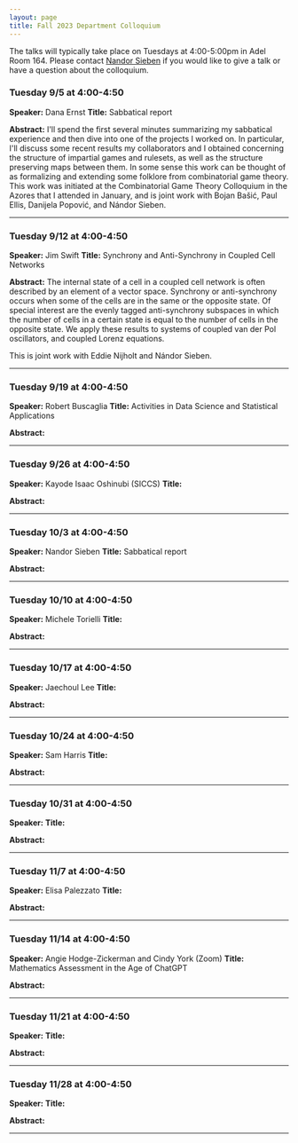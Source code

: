 ```yaml
---
layout: page
title: Fall 2023 Department Colloquium
---
```


The talks will typically take place on Tuesdays at 4:00-5:00pm in Adel Room 164. Please contact <a href="mailto:nandor.sieben@nau.edu">Nandor Sieben</a> if you would like to give a talk or have a question about the colloquium.

### Tuesday 9/5 at 4:00-4:50
**Speaker:** Dana Ernst
**Title:** Sabbatical report

**Abstract:** 
I'll spend the first several minutes summarizing my sabbatical experience and then dive into one of the projects I worked on. In particular, I'll discuss some recent results my collaborators and I obtained concerning the structure of impartial games and rulesets, as well as the structure preserving maps between them. In some sense this work can be thought of as formalizing and extending some folklore from combinatorial game theory. This work was initiated at the Combinatorial Game Theory Colloquium in the Azores that I attended in January, and is joint work with Bojan Bašić, Paul Ellis, Danijela Popović, and Nándor Sieben.

<hr>

### Tuesday 9/12 at 4:00-4:50
**Speaker:** Jim Swift
**Title:** Synchrony and Anti-Synchrony in Coupled Cell Networks

**Abstract:** 
The internal state of a cell in a coupled cell network is often described by an element of a vector space. Synchrony or anti-synchrony occurs when some of the cells are in the same or the opposite state. Of special interest are the evenly tagged anti-synchrony subspaces in which the number of cells in a certain state is equal to the number of cells in the opposite state.
We apply these results to systems of coupled van der Pol oscillators, and coupled Lorenz equations.

This is joint work with Eddie Nijholt and Nándor Sieben.
<hr>

### Tuesday 9/19 at 4:00-4:50
**Speaker:** Robert Buscaglia
**Title:** Activities in Data Science and Statistical Applications

**Abstract:** 

<hr>

### Tuesday 9/26 at 4:00-4:50
**Speaker:** Kayode Isaac Oshinubi (SICCS)
**Title:** 

**Abstract:** 


<hr>

### Tuesday 10/3 at 4:00-4:50
**Speaker:** Nandor Sieben
**Title:** Sabbatical report

**Abstract:** 

<hr>

### Tuesday 10/10 at 4:00-4:50
**Speaker:** Michele Torielli
**Title:** 

**Abstract:** 

<hr>

### Tuesday 10/17 at 4:00-4:50
**Speaker:** Jaechoul Lee
**Title:** 

**Abstract:** 

<hr>

### Tuesday 10/24 at 4:00-4:50
**Speaker:** Sam Harris
**Title:** 

**Abstract:** 

<hr>

### Tuesday 10/31 at 4:00-4:50
**Speaker:** 
**Title:** 

**Abstract:** 

<hr>

### Tuesday 11/7 at 4:00-4:50
**Speaker:** Elisa Palezzato 
**Title:** 

**Abstract:** 

<hr>

### Tuesday 11/14 at 4:00-4:50
**Speaker:** Angie Hodge-Zickerman and Cindy York (Zoom)
**Title:** Mathematics Assessment in the Age of ChatGPT

**Abstract:** 

<hr>

### Tuesday 11/21 at 4:00-4:50
**Speaker:** 
**Title:** 

**Abstract:** 

<hr>

### Tuesday 11/28 at 4:00-4:50
**Speaker:** 
**Title:** 

**Abstract:** 

<hr>


